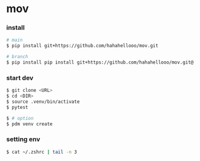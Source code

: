 # mov

### install
```bash
# main
$ pip install git+https://github.com/hahahellooo/mov.git

# branch
$ pip install pip install git+https://github.com/hahahellooo/mov.git@
```

### start dev
```bash
$ git clone <URL>
$ cd <DIR>
$ source .venv/bin/activate
$ pytest

$ # option
$ pdm venv create
```

### setting env
```bash
$ cat ~/.zshrc | tail -n 3
```
